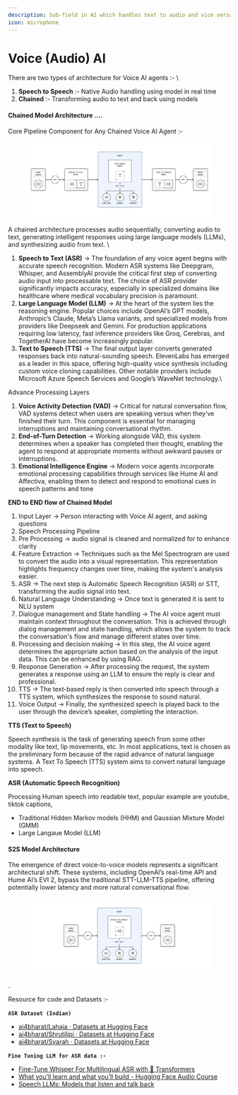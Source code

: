 ```yaml
---
description: Sub-field in AI which handles text to audio and vice versa ....
icon: microphone
---
```


# Voice (Audio) AI





There are two types of architecture for Voice AI agents :- \


1. **Speech to Speech** :- Native Audio handling using model in real time&#x20;
2. **Chained** :- Transforming audio to text and back using models&#x20;

#### Chained Model Architecture ....&#x20;

Core Pipeline Component for Any Chained Voice AI Agent :-&#x20;

<figure><img src="../.gitbook/assets/unknown (2).png" alt=""><figcaption></figcaption></figure>

A chained architecture processes audio sequentially, converting audio to text, generating intelligent responses using large language models (LLMs), and synthesizing audio from text. \


1. **Speech to Text (ASR)** → The foundation of any voice agent begins with accurate speech recognition. Modern ASR systems like Deepgram, Whisper, and AssemblyAI provide the critical first step of converting audio input into processable text. The choice of ASR provider significantly impacts accuracy, especially in specialized domains like healthcare where medical vocabulary precision is paramount.&#x20;
2. **Large Language Model (LLM)** → At the heart of the system lies the reasoning engine. Popular choices include OpenAI’s GPT models, Anthropic’s Claude, Meta’s Llama variants, and specialized models from providers like Deepseek and Gemini. For production applications requiring low latency, fast inference providers like Groq, Cerebras, and TogetherAI have become increasingly popular.
3. **Text to Speech (TTS)** → The final output layer converts generated responses back into natural-sounding speech. ElevenLabs has emerged as a leader in this space, offering high-quality voice synthesis including custom voice cloning capabilities. Other notable providers include Microsoft Azure Speech Services and Google’s WaveNet technology.\


Advance Processing Layers

1. **Voice Activity Detection (VAD)** → Critical for natural conversation flow, VAD systems detect when users are speaking versus when they’ve finished their turn. This component is essential for managing interruptions and maintaining conversational rhythm.
2. **End-of-Turn Detection** → Working alongside VAD, this system determines when a speaker has completed their thought, enabling the agent to respond at appropriate moments without awkward pauses or interruptions.
3. **Emotional Intelligence Engine** → Modern voice agents incorporate emotional processing capabilities through services like Hume AI and Affectiva, enabling them to detect and respond to emotional cues in speech patterns and tone

**END to END flow of Chained Model**

1. Input Layer → Person interacting with Voice AI agent, and asking questions&#x20;
2. Speech Processing Pipeline&#x20;
3. Pre Processing → audio signal is cleaned and normalized for to enhance clarity&#x20;
4. Feature Extraction → Techniques such as the Mel Spectrogram are used to convert the audio into a visual representation. This representation highlights frequency changes over time, making the system's analysis easier.
5. ASR → The next step is Automatic Speech Recognition (ASR) or STT, transforming the audio signal into text.&#x20;
6. Natural Language Understanding → Once text is generated it is sent to NLU system
7. Dialogue management and State handling →  The AI voice agent must maintain context throughout the conversation. This is achieved through dialog management and state handling, which allows the system to track the conversation's flow and manage different states over time.&#x20;
8. Processing and decision making → In this step, the AI voice agent determines the appropriate action based on the analysis of the input data. This can be enhanced by using RAG.
9. Response Generation → After processing the request, the system generates a response using an LLM to ensure the reply is clear and professional.
10. TTS → The text-based reply is then converted into speech through a TTS system, which synthesizes the response to sound natural.
11. Voice Output → Finally, the synthesized speech is played back to the user through the device’s speaker, completing the interaction.&#x20;



**TTS (Text to Speech)**&#x20;

Speech synthesis is the task of generating speech from some other modality like text, lip movements, etc. In most applications, text is chosen as the preliminary form because of the rapid advance of natural language systems. A Text To Speech (TTS) system aims to convert natural language into speech.





**ASR (Automatic Speech Recognition)**&#x20;

Processing Human speech into readable text, popular example are youtube, tiktok captions,&#x20;

* Traditional Hidden Markov models (HHM) and Gaussian Mixture Model (GMM)
* Large Langaue Model (LLM)















#### S2S Model Architecture&#x20;

The emergence of direct voice-to-voice models represents a significant architectural shift. These systems, including OpenAI’s real-time API and Hume AI’s EVI 2, bypass the traditional STT-LLM-TTS pipeline, offering potentially lower latency and more natural conversational flow.

<figure><img src="../.gitbook/assets/unknown (1) (1).png" alt=""><figcaption></figcaption></figure>

.





Resource for code and Datasets :-&#x20;

**`ASR Dataset (Indian)`**&#x20;

* [ai4bharat/Lahaja · Datasets at Hugging Face](https://huggingface.co/datasets/ai4bharat/Lahaja)&#x20;
* [ai4bharat/Shrutilipi · Datasets at Hugging Face](https://huggingface.co/datasets/ai4bharat/Shrutilipi)
* [ai4bharat/Svarah · Datasets at Hugging Face](https://huggingface.co/datasets/ai4bharat/Svarah)

**`Fine Tuning LLM for ASR data :-`**&#x20;

* [Fine-Tune Whisper For Multilingual ASR with 🤗 Transformers](https://huggingface.co/blog/fine-tune-whisper)&#x20;
* [What you’ll learn and what you’ll build - Hugging Face Audio Course](https://huggingface.co/learn/audio-course/chapter5/introduction)&#x20;
* [Speech LLMs: Models that listen and talk back](https://www.youtube.com/watch?v=MyxgEx4_Moo)

